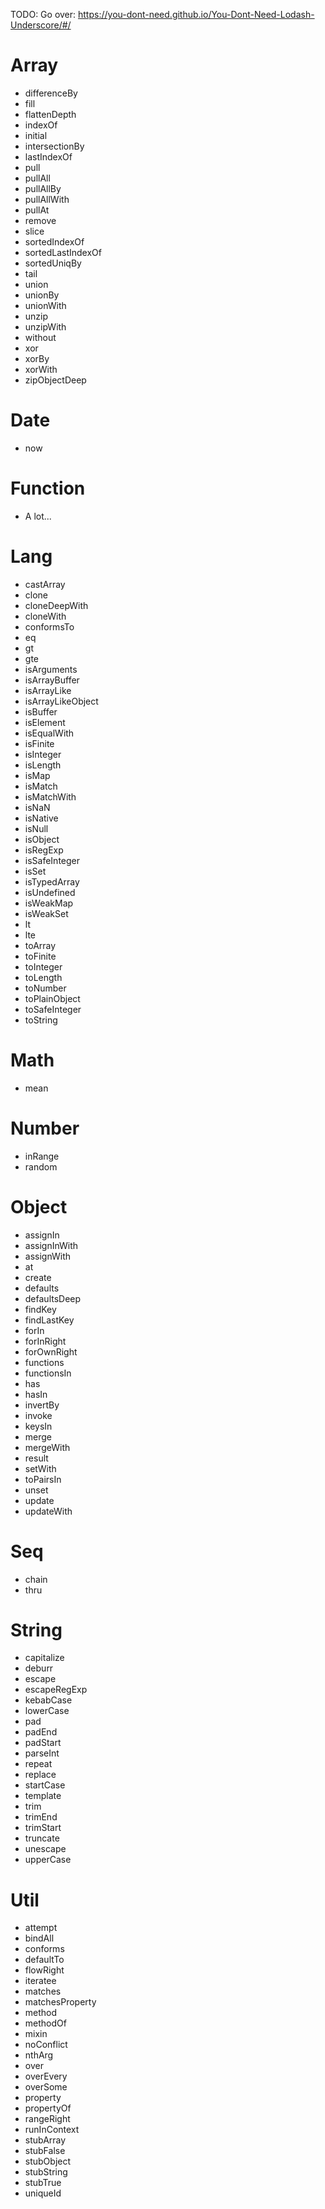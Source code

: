 TODO: Go over: https://you-dont-need.github.io/You-Dont-Need-Lodash-Underscore/#/

# Array

- differenceBy
- fill
- flattenDepth
- indexOf
- initial
- intersectionBy
- lastIndexOf
- pull
- pullAll
- pullAllBy
- pullAllWith
- pullAt
- remove
- slice
- sortedIndexOf
- sortedLastIndexOf
- sortedUniqBy
- tail
- union
- unionBy
- unionWith
- unzip
- unzipWith
- without
- xor
- xorBy
- xorWith
- zipObjectDeep

# Date

- now

# Function

- A lot...

# Lang

- castArray
- clone
- cloneDeepWith
- cloneWith
- conformsTo
- eq
- gt
- gte
- isArguments
- isArrayBuffer
- isArrayLike
- isArrayLikeObject
- isBuffer
- isElement
- isEqualWith
- isFinite
- isInteger
- isLength
- isMap
- isMatch
- isMatchWith
- isNaN
- isNative
- isNull
- isObject
- isRegExp
- isSafeInteger
- isSet
- isTypedArray
- isUndefined
- isWeakMap
- isWeakSet
- lt
- lte
- toArray
- toFinite
- toInteger
- toLength
- toNumber
- toPlainObject
- toSafeInteger
- toString

# Math

- mean

# Number

- inRange
- random

# Object

- assignIn
- assignInWith
- assignWith
- at
- create
- defaults
- defaultsDeep
- findKey
- findLastKey
- forIn
- forInRight
- forOwnRight
- functions
- functionsIn
- has
- hasIn
- invertBy
- invoke
- keysIn
- merge
- mergeWith
- result
- setWith
- toPairsIn
- unset
- update
- updateWith

# Seq

- chain
- thru

# String

- capitalize
- deburr
- escape
- escapeRegExp
- kebabCase
- lowerCase
- pad
- padEnd
- padStart
- parseInt
- repeat
- replace
- startCase
- template
- trim
- trimEnd
- trimStart
- truncate
- unescape
- upperCase

# Util

- attempt
- bindAll
- conforms
- defaultTo
- flowRight
- iteratee
- matches
- matchesProperty
- method
- methodOf
- mixin
- noConflict
- nthArg
- over
- overEvery
- overSome
- property
- propertyOf
- rangeRight
- runInContext
- stubArray
- stubFalse
- stubObject
- stubString
- stubTrue
- uniqueId
